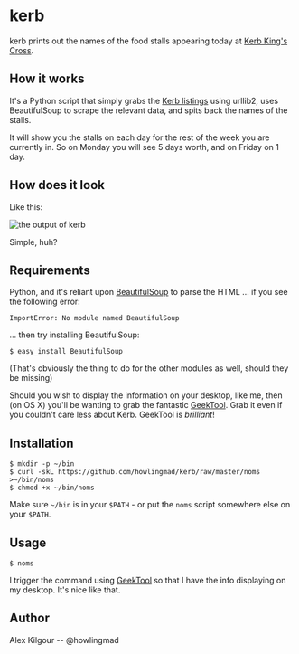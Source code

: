 kerb
==========
kerb prints out the names of the food stalls appearing today at [Kerb King's Cross](http://www.kerbfood.com/kings-cross/).
	
	
How it works
------------
It's a Python script that simply grabs the [Kerb listings](http://www.kerbfood.com/kings-cross/) using urllib2, uses BeautifulSoup to scrape the relevant data, and spits back the names of the stalls.

It will show you the stalls on each day for the rest of the week you are currently in. So on Monday you will see 5 days worth, and on Friday on 1 day.
	
	
How does it look
----------------
Like this:

![the output of kerb](https://github.com/downloads/howlingmad/kerb/noms.png)
	
Simple, huh?

Requirements
------------
Python, and it's reliant upon [BeautifulSoup](http://www.crummy.com/software/BeautifulSoup/) to parse the HTML … if you see the following error:

	ImportError: No module named BeautifulSoup

… then try installing BeautifulSoup:

	$ easy_install BeautifulSoup

(That's obviously the thing to do for the other modules as well, should they be missing)

Should you wish to display the information on your desktop, like me, then (on OS X) you'll be wanting to grab the fantastic [GeekTool](http://projects.tynsoe.org/en/geektool/). Grab it even if you couldn't care less about Kerb. GeekTool is *brilliant*!
	
	
Installation
------------
	$ mkdir -p ~/bin
	$ curl -skL https://github.com/howlingmad/kerb/raw/master/noms >~/bin/noms
	$ chmod +x ~/bin/noms
	
Make sure `~/bin` is in your `$PATH` - or put the `noms` script somewhere else on your `$PATH`.
	
	
Usage
-----
	$ noms
	
I trigger the command using [GeekTool](http://projects.tynsoe.org/en/geektool/) so that I have the info displaying on my desktop. It's nice like that.
	
	
Author
------
Alex Kilgour
-- @howlingmad